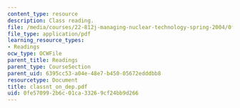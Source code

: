 ```yaml
---
content_type: resource
description: Class reading.
file: /media/courses/22-812j-managing-nuclear-technology-spring-2004/0fe570992b6c01ca33269cf24bb9d266_classnt_on_dep.pdf
file_type: application/pdf
learning_resource_types:
- Readings
ocw_type: OCWFile
parent_title: Readings
parent_type: CourseSection
parent_uid: 6395cc53-a04e-48e7-b450-05672edddbb8
resourcetype: Document
title: classnt_on_dep.pdf
uid: 0fe57099-2b6c-01ca-3326-9cf24bb9d266
---
```


